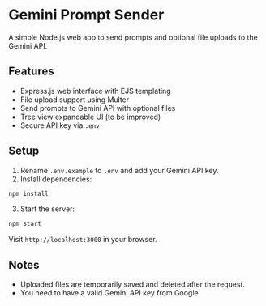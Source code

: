 
# Gemini Prompt Sender

A simple Node.js web app to send prompts and optional file uploads to the Gemini API.

## Features

- Express.js web interface with EJS templating
- File upload support using Multer
- Send prompts to Gemini API with optional files
- Tree view expandable UI (to be improved)
- Secure API key via `.env`

## Setup

1. Rename `.env.example` to `.env` and add your Gemini API key.
2. Install dependencies:

```bash
npm install
```

3. Start the server:

```bash
npm start
```

Visit `http://localhost:3000` in your browser.

## Notes

- Uploaded files are temporarily saved and deleted after the request.
- You need to have a valid Gemini API key from Google.
